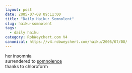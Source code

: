 ```yaml
---
layout: post
date: 2005-07-08 09:11:00
title: "Daily Haiku: Somnolent"
slug: haiku-somnolent
tags:
  - daily haiku
category: RobWeychert.com V4
canonical: https://v4.robweychert.com/haiku/2005/07/08/
---
```


her insomnia  
surrendered to [somnolence](http://dictionary.reference.com/wordoftheday/archive/2005/07/08.html)  
thanks to chloroform